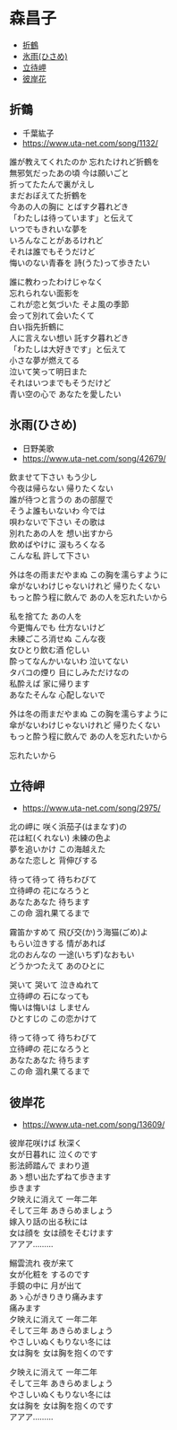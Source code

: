 
# 森昌子 <!-- omit in toc -->

- [折鶴](#折鶴)
- [氷雨(ひさめ)](#氷雨ひさめ)
- [立待岬](#立待岬)
- [彼岸花](#彼岸花)


## 折鶴

- 千葉紘子
- https://www.uta-net.com/song/1132/

誰が教えてくれたのか 忘れたけれど折鶴を<br>
無邪気だったあの頃 今は願いごと<br>
折ってたたんで裏がえし<br>
まだおぼえてた折鶴を<br>
今あの人の胸に とばす夕暮れどき<br>
「わたしは待っています」と伝えて<br>
いつでもきれいな夢を<br>
いろんなことがあるけれど<br>
それは誰でもそうだけど<br>
悔いのない青春を 詩(うた)って歩きたい<br>

誰に教わったわけじゃなく<br>
忘れられない面影を<br>
これが恋と気づいた そよ風の季節<br>
会って別れて会いたくて<br>
白い指先折鶴に<br>
人に言えない想い 託す夕暮れどき<br>
「わたしは大好きです」と伝えて<br>
小さな夢が燃えてる<br>
泣いて笑って明日また<br>
それはいつまでもそうだけど<br>
青い空の心で あなたを愛したい<br>


## 氷雨(ひさめ)

- 日野美歌
- https://www.uta-net.com/song/42679/

飲ませて下さい もう少し<br>
今夜は帰らない 帰りたくない<br>
誰が待つと言うの あの部屋で<br>
そうよ誰もいないわ 今では<br>
唄わないで下さい その歌は<br>
別れたあの人を 想い出すから<br>
飲めばやけに 涙もろくなる<br>
こんな私 許して下さい<br>

外は冬の雨まだやまぬ この胸を濡らすように<br>
傘がないわけじゃないけれど 帰りたくない<br>
もっと酔う程に飲んで あの人を忘れたいから<br>

私を捨てた あの人を<br>
今更悔んでも 仕方ないけど<br>
未練ごころ消せぬ こんな夜<br>
女ひとり飲む酒 佗しい<br>
酔ってなんかいないわ 泣いてない<br>
タバコの煙り 目にしみただけなの<br>
私酔えば 家に帰ります<br>
あなたそんな 心配しないで<br>

外は冬の雨まだやまぬ この胸を濡らすように<br>
傘がないわけじゃないけれど 帰りたくない<br>
もっと酔う程に飲んで あの人を忘れたいから<br>

忘れたいから<br>


## 立待岬

- https://www.uta-net.com/song/2975/

北の岬に 咲く浜茄子(はまなす)の<br>
花は紅(くれない) 未練の色よ<br>
夢を追いかけ この海越えた<br>
あなた恋しと 背伸びする<br>

待って待って 待ちわびて<br>
立待岬の 花になろうと<br>
あなたあなた 待ちます<br>
この命 涸れ果てるまで<br>

霧笛かすめて 飛び交(か)う海猫(ごめ)よ<br>
もらい泣きする 情があれば<br>
北のおんなの 一途(いちず)なおもい<br>
どうかつたえて あのひとに<br>

哭いて 哭いて 泣きぬれて<br>
立待岬の 石になっても<br>
悔いは悔いは しません<br>
ひとすじの この恋かけて<br>

待って待って 待ちわびて<br>
立待岬の 花になろうと<br>
あなたあなた 待ちます<br>
この命 涸れ果てるまで<br>


## 彼岸花

- https://www.uta-net.com/song/13609/

彼岸花咲けば 秋深く<br>
女が日暮れに 泣くのです<br>
影法師踏んで まわり道<br>
あゝ想い出たずねて歩きます<br>
歩きます<br>
夕映えに消えて 一年二年<br>
そして三年 あきらめましょう<br>
嫁入り話の出る秋には<br>
女は顔を 女は顔をそむけます<br>
アアア………<br>

鰯雲流れ 夜が来て<br>
女が化粧を するのです<br>
手鏡の中に 月が出て<br>
あゝ心がきりきり痛みます<br>
痛みます<br>
夕映えに消えて 一年二年<br>
そして三年 あきらめましょう<br>
やさしいぬくもりない冬には<br>
女は胸を 女は胸を抱くのです<br>

夕映えに消えて 一年二年<br>
そして三年 あきらめましょう<br>
やさしいぬくもりない冬には<br>
女は胸を 女は胸を抱くのです<br>
アアア………<br>

